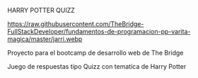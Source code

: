 HARRY POTTER QUIZZ

https://raw.githubusercontent.com/TheBridge-FullStackDeveloper/fundamentos-de-programacion-pp-varita-magica/master/jarri.webp

Proyecto para el bootcamp de desarrollo web de The Bridge

Juego de respuestas tipo Quizz con tematica de Harry Potter
